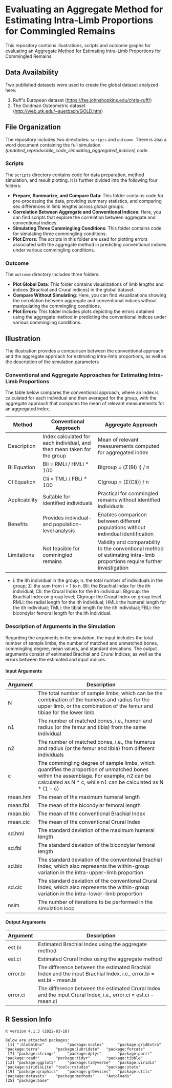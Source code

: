 # Evaluating an Aggregate Method for Estimating Intra-Limb Proportions for Commingled Remains

This repository contains illustrations, scripts and outcome graphs for evaluating an Aggregate Method for Estimating Intra-Limb Proportions for Commingled Remains.

## Data Availability
Two published datasets were used to create the global dataset analyzed here:
1. Ruff's European dataset (https://fae.johnshopkins.edu/chris-ruff/)
2. The Goldman Osteometric dataset (http://web.utk.edu/~auerbach/GOLD.htm)

## File Organization
The repository includes two directories: `scripts` and `outcome`. There is also a word document containing the full simulation (_updated_reproducible_code_simulating_aggregated_indices_) code.

### Scripts
The `scripts` directory contains code for data preparation, method simulation, and result plotting. It is further divided into the following four folders:

- **Prepare, Summarize, and Compare Data**: This folder contains code for pre-processing the data, providing summary statistics, and comparing sex differences in limb lengths across global groups.
- **Correlation Between Aggregate and Conventional Indices**: Here, you can find scripts that explore the correlation between aggregate and conventional indices.
- **Simulating Three Commingling Conditions**: This folder contains code for simulating three commingling conditions.
- **Plot Errors**: The scripts in this folder are used for plotting errors associated with the aggregate method in predicting conventional indices under various commingling conditions.

### Outcome
The `outcome` directory includes three folders:

- **Plot Global Data**: This folder contains visualizations of limb lengths and indices (Brachial and Crural indices) in the global dataset.
- **Compare Without Simulating**: Here, you can find visualizations showing the correlation between aggregate and conventional indices without manipulating the commingling conditions.
- **Plot Errors**: This folder includes plots depicting the errors obtained using the aggregate method in predicting the conventional indices under various commingling conditions.
 
## Illustration

The illustration provides a comparison between the conventional approach and the aggregate approach for estimating intra-limb proportions, as well as the description of the simulation parameters

### Conventional and Aggregate Approaches for Estimating Intra-Limb Proportions
The table below compares the conventional approach, where an index is calculated for each individual and then averaged for the group, with the aggregate approach that computes the mean of relevant measurements for an aggregated index. 

| Method                | Conventional Approach                                                                          | Aggregate Approach                                                                      |
|-----------------------|----------------------------------------------------------------------------------------------|------------------------------------------------------------------------------------------|
| Description           | Index calculated for each individual, and then mean taken for the group                       | Mean of relevant measurements computed for aggregated index                              |
| BI Equation           | BIi = RMLi / HMLi * 100                                                                       | BIgroup = (Σ(BI) i) / n                                                                  |
| CI Equation           | CIi = TMLi / FBLi * 100                                                                       | CIgroup = (Σ(CIi)) / n                                                                   |
| Applicability         | Suitable for identified individuals                                                           | Practical for commingled remains without identified individuals                          |
| Benefits              | Provides individual- and population-level analysis                                           | Enables comparison between different populations without individual identification      |
| Limitations           | Not feasible for commingled remains                                                           | Validity and comparability to the conventional method of estimating intra-limb proportions require further investigation |
* i: the ith individual in the group; n: the total number of individuals in the group; Σ: the sum from i = 1 to n. BIi: the Brachial Index for the ith individual; CIi: the Crural Index for the ith individual. BIgroup: the Brachial Index on group level; CIgroup: the Crural Index on group level. RMLi: the radial length for the ith individual; HMLi: the humeral length for the ith individual; TMLi: the tibial length for the ith individual; FBLi: the bicondylar femoral length for the ith individual. 

### Description of Arguments in the Simulation
Regarding the arguments in the simulation, the input includes the total number of sample limbs, the number of matched and unmatched bones, commingling degree, mean values, and standard deviations. The output arguments consist of estimated Brachial and Crural Indices, as well as the errors between the estimated and input indices.
#### Input Arguments
| Argument     | Description                                                                             |
|--------------|-----------------------------------------------------------------------------------------|
| N            | The total number of sample limbs, which can be the combination of the humerus and radius for the upper limb, or the combination of the femur and tibiae for the lower limb |
| n1           | The number of matched bones, i.e., humeri and radius (or the femur and tibia) from the same individual |
| n2           | The number of matched bones, i.e., the humerus and radius (or the femur and tibia) from different individuals |
| c            | The commingling degree of sample limbs, which quantifies the proportion of unmatched bones within the assemblage. For example, n2 can be calculated as N * c, while n1 can be calculated as N * (1 - c) |
| mean.hml     | The mean of the maximum humeral length                                                  |
| mean.fbl     | The mean of the bicondylar femoral length                                               |
| mean.bic     | The mean of the conventional Brachial Index                                             |
| mean.cic     | The mean of the conventional Crural Index                                               |
| sd.hml       | The standard deviation of the maximum humeral length                                    |
| sd.fbl       | The standard deviation of the bicondylar femoral length                                 |
| sd.bic       | The standard deviation of the conventional Brachial Index, which also represents the within-group variation in the intra-upper-limb proportion |
| sd.cic       | The standard deviation of the conventional Crural Index, which also represents the within-group variation in the intra-lower-limb proportion |
| nsim         | The number of iterations to be performed in the simulation loop                          |

#### Output Arguments
| Argument     | Description                                                                 |
|--------------|-----------------------------------------------------------------------------|
| est.bi       | Estimated Brachial Index using the aggregate method                          |
| est.ci       | Estimated Crural Index using the aggregate method                            |
| error.bi     | The difference between the estimated Brachial Index and the input Brachial Index, i.e., error.bi = est.bi - mean.bi |
| error.ci     | The difference between the estimated Crural Index and the input Crural Index, i.e., error.ci = est.ci - mean.ci |

## R Session Info
```
R version 4.1.3 (2022-03-10)
  
Below are attached packages:
 [1] ".GlobalEnv"          "package:scales"      "package:gridExtra"   "package:terra"       "package:lubridate"   "package:forcats"    
 [7] "package:stringr"     "package:dplyr"       "package:purrr"       "package:readr"       "package:tidyr"       "package:tibble"     
[13] "package:ggplot2"     "package:tidyverse"   "package:viridis"     "package:viridisLite" "tools:rstudio"       "package:stats"      
[19] "package:graphics"    "package:grDevices"   "package:utils"       "package:datasets"    "package:methods"     "Autoloads"          
[25] "package:base"

```
